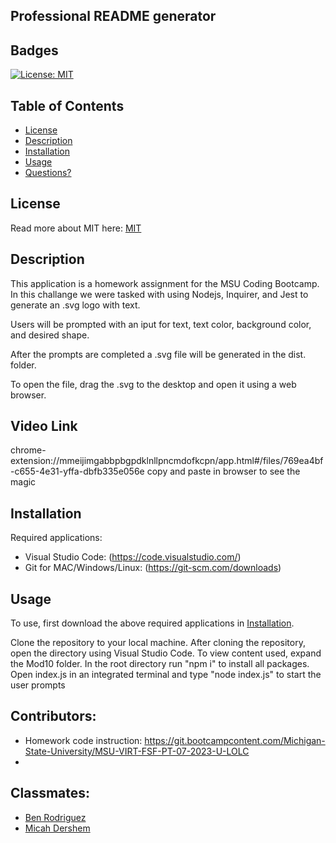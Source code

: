 ## Professional README generator


## Badges

[![License: MIT](https://img.shields.io/badge/License-MIT-yellow.svg)](https://opensource.org/licenses/MIT)

## Table of Contents

- [License](#license)
- [Description](#description)
- [Installation](#installation)
- [Usage](#usage)
- [Questions?](#questions)

## License

Read more about MIT here:
[MIT](https://opensource.org/licenses/MIT)

## Description

This application is a homework assignment for the MSU Coding Bootcamp. In this challange we were tasked with using Nodejs, Inquirer, and Jest to generate an .svg logo with text.

Users will be prompted with an iput for text, text color, background color, and desired shape.

After the prompts are completed a .svg file will be generated in the dist. folder.

To open the file, drag the .svg to the desktop and open it using a web browser.

## Video Link
chrome-extension://mmeijimgabbpbgpdklnllpncmdofkcpn/app.html#/files/769ea4bf-c655-4e31-yffa-dbfb335e056e
copy and paste in browser to see the magic

## Installation

Required applications:
- Visual Studio Code: (https://code.visualstudio.com/)
- Git for MAC/Windows/Linux: (https://git-scm.com/downloads)

## Usage

To use, first download the above required applications in [Installation](#installation).

Clone the repository to your local machine.
After cloning the repository, open the directory using Visual Studio Code.
To view content used, expand the Mod10 folder.
In the root directory run "npm i" to install all packages.
Open index.js in an integrated terminal and type "node index.js" to start the user prompts


## Contributors:
- Homework code  instruction: https://git.bootcampcontent.com/Michigan-State-University/MSU-VIRT-FSF-PT-07-2023-U-LOLC
- 
## Classmates:     

- [Ben Rodriguez](https://github.com/benrodriguezmoran)
- [Micah Dershem](https://github.com/G303K)
